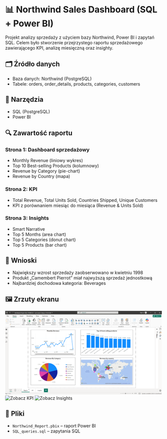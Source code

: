 # 📊 Northwind Sales Dashboard (SQL + Power BI)

Projekt analizy sprzedaży z użyciem bazy Northwind, Power BI i zapytań SQL. Celem było stworzenie przejrzystego raportu sprzedażowego zawierającego KPI, analizę miesięczną oraz insighty.

## 🗂️ Źródło danych
- Baza danych: Northwind (PostgreSQL)
- Tabele: orders, order_details, products, categories, customers

## 🧰 Narzędzia
- SQL (PostgreSQL)
- Power BI

## 🔍 Zawartość raportu

### Strona 1: Dashboard sprzedażowy
- Monthly Revenue (liniowy wykres)
- Top 10 Best-selling Products (kolumnowy)
- Revenue by Category (pie-chart)
- Revenue by Country (mapa)

### Strona 2: KPI
- Total Revenue, Total Units Sold, Countries Shipped, Unique Customers
- KPI z porównaniem miesiąc do miesiąca (Revenue & Units Sold)

### Strona 3: Insights
- Smart Narrative
- Top 5 Months (area chart)
- Top 5 Categories (donut chart)
- Top 5 Products (bar chart)

## 🧠 Wnioski
- Największy wzrost sprzedaży zaobserwowano w kwietniu 1998
- Produkt „Camembert Pierrot” miał najwyższą sprzedaż jednostkową
- Najbardziej dochodowa kategoria: Beverages

## 🖼️ Zrzuty ekranu
![Zobacz Dashboard](screenshots/Dashboard.png)
![Zobacz KPI](screenshot/Kpi.png)
![Zobacz Insights](screenshot/Insights.png)

## 📁 Pliki
- `Northwind_Report.pbix` – raport Power BI
- `SQL_queries.sql` – zapytania SQL
